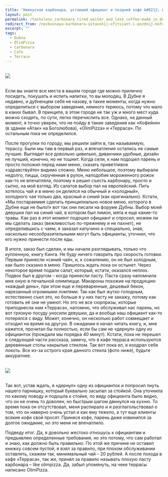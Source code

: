 ```yaml
---
title: 'Невкусная карбонара, уставший официант и поздний кофе &#8212; &#171;made in Dubna&#187;'
layout: post
permalink: /tasteless_carbonara_tired_waiter_and_late_coffee-made_in_dubna/
redirect_from: /nevkusnaya-karbonara-ustavshij-ofitsiant-i-pozdnij-kofe-made-in-dubna/
excerpt: ""
tags:
  - Dubna
  - OlimPizza
  - Carbonara
  - Cafe
  - Terrace
---
```

<br>
<img src="https://farm6.staticflickr.com/5617/21033081603_ceefbd0d89_o.jpg">
<br>
<br>

Если вы знаете все места в вашем городе где можно прилично посидеть, покушать и испить напитки, то вы молодец. В Дубне я недавно, и дубненцем себя не назову, в такие моменты, когда нужно определиться с выбором заведения, немного теряюсь, потому что мало в каких бывал. В принципе, в этом городе не так уж и много мест куда можно сходить, по сути, легко перечислить все. Однако, на данный момент, я точно уверен, что не пойду в такие заведения как «Кофейня» (в здании «Атак» на Боголюбова), «OlimPizza» и «Терраса». По остальным пока не определился.

После прогулки по городу, мы решили зайти в, так называемую, терассу. Были мы там в первый раз, и впечатления остались не самые лучшие. Выглядит все довольно цивильно, диванчики удобные, дизайн не лучший, конечно, но не тошнит. Когда сели, к нам подошел парень и просто положил перед нами меню, сказать приветливое «здравствуйте» видимо сложно. Меню небольшое, поэтому выбирали недолго, пицца, скрученная в рулон, наподобие мороженного рожок как-то не впечатляла, поэтому я решил съесть карбонару, просто и сытно, на мой взгляд. Из салатов выбор пал на европейский. Пить хотелось чай и в меню он делился на обычный и «холодный», холодного чая только два, красный и синий (как оригинально). Кстати, «Мы постараеммя сделать принципиально новое меню, которого в Дубне еще не было!» вот так они писали на форуме Дубны. Выбор моей девушки пал на синий чай, в котором был лимон, мята и еще какие-то травы. Как раз в этот момент подошел официант и спросил, можем ли мы сделать заказ (вежливостью по-прежнему и не пахнет), не определившись с чаем, я заказал капучино и специально, зная, насколько несообразительными могут быть официанты, уточнил, что его нужно принести после еды.

В итоге, заказ был сделан, и мы начали разглядывать, только что купленную, книгу Кинга. Не буду ничего говорить про скорость готовки. Первым принесли &#171;синий чай&#187;, и, к сожалению, он не был холодным, как было сказано в меню. Пришлось ждать пока он остынет. Через некоторое время подали салат, который, кстати, оказался неплох. Подвох был в другом – когда принесли пасту. Паста сразу напомнила мне оную в печальной олимпицце. Макароны похожие на продукцию «каждый день», при этом еще и переваренные, дешевый бекон, нарезанный огромными ломтями. Так как был жутко голодным, естественно съел это, но больше я у них пасту не закажу, потому как готовить её они не умеют.
Но это не все сюрпризы, которые приподнесла нам «Терраса», напомню, что обслуживал нас парень, но вот грязную посуду уносили девушки, да и вообще наш официант как-то потерялся с виду. Может, конечно, он несколько работ совмещает и отходил на время на другую. В ожидании я начал читать книгу, и, мне кажется, прочитал бы полностью, если бы сам не «дернул» одну из официанток (прождали мы порядка 40 минут). Кстати, пока не перешел к следующей части рассказа, замечу, что в кафе терраса используются деревянные столы накрытые стеклом. Так вот пока ел, я изодрал себе локоть. Все из-за острого края данного стекла (фото ниже), будьте аккуратнее.

<br>
<img src="https://farm6.staticflickr.com/5693/21033080123_ae5bf37723_o.jpg">
<br>
<br>

Так вот, устав ждать, я «дернул» одну из официанток и попросил пнуть нашего парнишку, который буквально засыпал за стойкой. Она уточнила по какому поводу и подошла к стойке, по виду официанта было видно, что он не очень то доволен, но быстрым шагом двинулся на кухню. То время пока он отсутствовал, меня распирало и я разглагольствовал о том, что он наверно очень устал и как ему тяжело, а тут еще клиенты всякие кофе свой просят. Принеся кофе, парень даже извинился за долгое ожидание, но это меня не впечатлило.

Подведу итог. Да, я довольно жестоко отношусь к официантам и предъявляю определенные требования, но это потому, что сам работал и знаю, как должно быть правильно. По этой же причине не оставил книжку совсем пустой, я взял за правило, при плохом обслуживании оставлять, скажем так, минимальный чай – 20 рублей. А после похода в кафе «Терраса», так же, принял за правило называть плохую пасту карбонара – like olimpizza. Да, забыл упомянуть, на чеке террасы написано OlimPizza.
